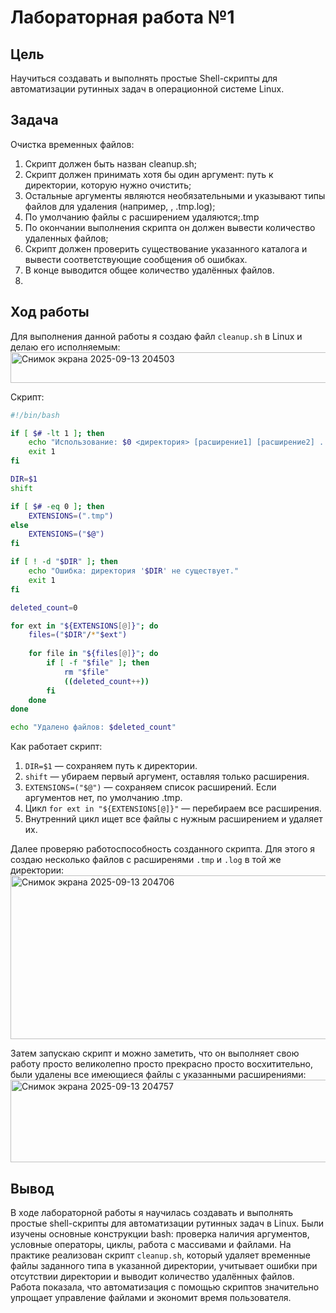 # Лабораторная работа №1

## Цель
Научиться создавать и выполнять простые Shell-скрипты для автоматизации рутинных задач в операционной системе Linux.

## Задача
Очистка временных файлов:
1. Скрипт должен быть назван cleanup.sh;
2. Скрипт должен принимать хотя бы один аргумент: путь к директории, которую нужно очистить;
3. Остальные аргументы являются необязательными и указывают типы файлов для удаления (например, , .tmp.log);
4. По умолчанию файлы с расширением удаляются;.tmp
5. По окончании выполнения скрипта он должен вывести количество удаленных файлов;
6. Скрипт должен проверить существование указанного каталога и вывести соответствующие сообщения об ошибках.
7. В конце выводится общее количество удалённых файлов.
8. 
## Ход работы
Для выполнения данной работы я создаю файл `cleanup.sh` в Linux и делаю его исполняемым:  
<img width="1452" height="49" alt="Снимок экрана 2025-09-13 204503" src="https://github.com/user-attachments/assets/0925c64b-a4db-4e6d-ba16-2b7c342f610b" />

Скрипт:
```bash
#!/bin/bash

if [ $# -lt 1 ]; then
    echo "Использование: $0 <директория> [расширение1] [расширение2] ..."
    exit 1
fi

DIR=$1
shift

if [ $# -eq 0 ]; then
    EXTENSIONS=(".tmp")
else
    EXTENSIONS=("$@")
fi

if [ ! -d "$DIR" ]; then
    echo "Ошибка: директория '$DIR' не существует."
    exit 1
fi

deleted_count=0

for ext in "${EXTENSIONS[@]}"; do
    files=("$DIR"/*"$ext")
    
    for file in "${files[@]}"; do
        if [ -f "$file" ]; then
            rm "$file"
            ((deleted_count++))
        fi
    done
done

echo "Удалено файлов: $deleted_count"

```

Как работает скрипт:  
1. `DIR=$1` — сохраняем путь к директории.  
2. `shift` — убираем первый аргумент, оставляя только расширения.
3. `EXTENSIONS=("$@")` — сохраняем список расширений. Если аргументов нет, по умолчанию .tmp.
4. Цикл `for ext in "${EXTENSIONS[@]}"` — перебираем все расширения.
5. Внутренний цикл ищет все файлы с нужным расширением и удаляет их.

Далее проверяю работоспособность созданного скрипта. Для этого я создаю несколько файлов с расширенями `.tmp` и `.log` в той же директории:  
<img width="1519" height="262" alt="Снимок экрана 2025-09-13 204706" src="https://github.com/user-attachments/assets/32113603-8724-4718-8980-06cf7bed10c1" />  
  
Затем запускаю скрипт и можно заметить, что он выполняет свою работу просто великолепно просто прекрасно просто восхитительно, были удалены все имеющиеся файлы с указанными расширениями:
<img width="1525" height="132" alt="Снимок экрана 2025-09-13 204757" src="https://github.com/user-attachments/assets/58d12658-53f2-43e6-86fe-e8163953982f" />


## Вывод
В ходе лабораторной работы я научилась создавать и выполнять простые shell-скрипты для автоматизации рутинных задач в Linux. Были изучены основные конструкции bash: проверка наличия аргументов, условные операторы, циклы, работа с массивами и файлами. На практике реализован скрипт `cleanup.sh`, который удаляет временные файлы заданного типа в указанной директории, учитывает ошибки при отсутствии директории и выводит количество удалённых файлов. Работа показала, что автоматизация с помощью скриптов значительно упрощает управление файлами и экономит время пользователя.
